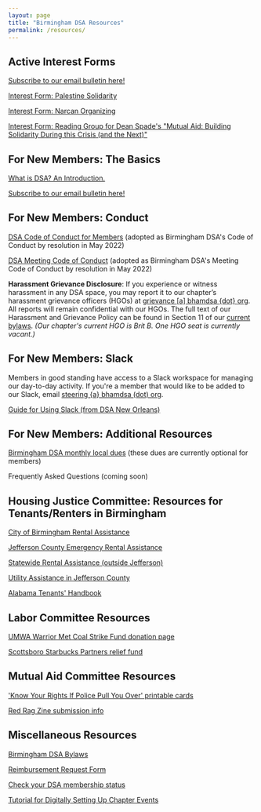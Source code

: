 ```yaml
---
layout: page
title: "Birmingham DSA Resources"
permalink: /resources/
---
```


## Active Interest Forms

[Subscribe to our email bulletin here!](https://actionnetwork.org/forms/birmingham-dsa-biweekly-bulletin-subscription-form)

[Interest Form: Palestine Solidarity](https://actionnetwork.org/forms/birmingham-palestine-solidarity-interest-form)

[Interest Form: Narcan Organizing](https://actionnetwork.org/forms/interested-in-getting-involved-with-bham-dsas-narcan-organizing-fill-out-this-form)

[Interest Form: Reading Group for Dean Spade's "Mutual Aid: Building Solidarity During this Crisis (and the Next)"](https://actionnetwork.org/forms/interested-in-being-a-part-of-birmingham-dsas-reading-group-for-dean-spades-mutual-aid-sign-up-here)

## For New Members: The Basics

[What is DSA? An Introduction.](https://www.dsausa.org/organize/intro_to_dsa/)

[Subscribe to our email bulletin here!](https://actionnetwork.org/forms/birmingham-dsa-biweekly-bulletin-subscription-form)

## For New Members: Conduct

[DSA Code of Conduct for Members](https://www.dsausa.org/dsa-code-of-conduct-for-members/) (adopted as Birmingham DSA's Code of Conduct by resolution in May 2022)

[DSA Meeting Code of Conduct](https://www.dsausa.org/resources/harassment-and-grievance/dsa-meeting-code-of-conduct-4-7-2020/) (adopted as Birmingham DSA's Meeting Code of Conduct by resolution in May 2022)

<b>Harassment Grievance Disclosure</b>: If you experience or witness harassment in any DSA space, you may report it to our chapter’s harassment grievance officers (HGOs) at <a href="mailto:grievance@bhamdsa.org">grievance [a] bhamdsa {dot} org</a>. All reports will remain confidential with our HGOs. The full text of our Harassment and Grievance Policy can be found in Section 11 of our [current bylaws](https://docs.google.com/document/d/1bCHmNySr400hc7KN5xE4JOXYeaiOMRjOs1jGMIfEx40/edit?usp=sharing). <i>(Our chapter's current HGO is Brit B. One HGO seat is currently vacant.)</i>

## For New Members: Slack

Members in good standing have access to a Slack workspace for managing our day-to-day activity. If you're a member that would like to be added to our Slack, email <a href="mailto:steering@bhamdsa.org?subject=Slack Access">steering {a} bhamdsa (dot) org</a>.

[Guide for Using Slack (from DSA New Orleans)](https://www.dsaneworleans.org/library/1D-sGenKy8JquJ2IU_Gx-pQl_FFJIrBN5c0gTjhC1r3A)

## For New Members: Additional Resources

[Birmingham DSA monthly local dues](https://donorbox.org/bham-dsa-monthly-dues) (these dues are currently optional for members)

Frequently Asked Questions (coming soon)

## Housing Justice Committee: Resources for Tenants/Renters in Birmingham

[City of Birmingham Rental Assistance](https://www.birminghamal.gov/covidrent)

[Jefferson County Emergency Rental Assistance](https://www.jccal.org/Default.asp?ID=2214&pg=Emergency+Rental+Assistance+Program+%28ERAP%29)

[Statewide Rental Assistance (outside Jefferson)](https://eraalabama.com/)

[Utility Assistance in Jefferson County](https://www.caaneal.org/liheap/)

[Alabama Tenants' Handbook](https://www.alabamalegalhelp.org/files/A2447EEE-F644-D86C-0EED-38CCDA102137/attachments/D58BD7A6-D99A-93CB-F1B6-D0BF0AE6B7B3/352521AlabamaTenantsHandbook122006.pdf)

## Labor Committee Resources

[UMWA Warrior Met Coal Strike Fund donation page](https://umwa.org/umwa2021strikefund)

[Scottsboro Starbucks Partners relief fund](https://www.gofundme.com/f/relief-fund-for-scottsboro-starbucks-partners)

## Mutual Aid Committee Resources

['Know Your Rights If Police Pull You Over' printable cards](https://drive.google.com/file/d/1KyZB6f0ckAcGf3zVB_9mLcFjYDiOLK_Q/view)

[Red Rag Zine submission info](https://www.instagram.com/p/Cbf4A0bugpa/?utm_source=ig_web_copy_link)

## Miscellaneous Resources

[Birmingham DSA Bylaws](https://docs.google.com/document/d/1bCHmNySr400hc7KN5xE4JOXYeaiOMRjOs1jGMIfEx40/edit?usp=sharing)

[Reimbursement Request Form](https://forms.gle/365iJLQL7Ctb5yYr7)

[Check your DSA membership status](https://www.google.com/url?q=https://proof.dsausa.org/&sa=D&source=editors&ust=1674164736058251&usg=AOvVaw1ht4Ktzywuzk54UMkvQ_Ms)

[Tutorial for Digitally Setting Up Chapter Events](https://docs.google.com/document/d/1ajOgPUpSbHnrB1xi82deD2dhX0f53tlrWx6G0ScxGqM/edit?usp=sharing)